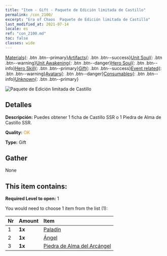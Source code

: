 ```yaml
---
title: "Item - Gift - Paquete de Edición limitada de Castillo"
permalink: /con_2100/
excerpt: "Era of Chaos  Paquete de Edición limitada de Castillo"
last_modified_at: 2021-07-14
locale: es
ref: "con_2100.md"
toc: false
classes: wide
---
```

 [Materials](/ItemsES/){: .btn .btn--primary}[Artifacts](/ItemsES/Artifacts/){: .btn .btn--success}[Unit Soul](/ItemsES/UnitSoul/){: .btn .btn--warning}[Unit Awakening](/ItemsES/UnitAwakening/){: .btn .btn--danger}[Hero Soul](/ItemsES/HeroSoul/){: .btn .btn--info}[Hero Skill](/ItemsES/HeroSkill/){: .btn .btn--primary}[Gift](/ItemsES/Gift/){: .btn .btn--success}[Event related](/ItemsES/Events/){: .btn .btn--warning}[Avatars](/ItemsES/Avatars/){: .btn .btn--danger}[Consumables](/ItemsES/Consumables/){: .btn .btn--info}[Unknown](/ItemsES/Unknown/){: .btn .btn--primary}

 ![Paquete de Edición limitada de Castillo](/images/t/i_994001.png)

## Detalles
 **Descripción:** Puedes obtener 1 ficha de Castillo SSR o 1 Piedra de Alma de Castillo SSR.

 **Quality:** <span style="color: #FF8C00">OK</span>

 **Type:** Gift

## Gather

  None

## This item contains:

 **Required Level to open:** 1

 You would need to choose 1 item from the list (1):

  | Nr | Amount |     Item    |
  |:---|:-------|:------------|
  | 1 |  **1x** | [Paladín](/ItemsES/unt_197/) |  | 
  | 2 |  **1x** | [Ángel](/ItemsES/unt_196/) |  | 
  | 3 |  **1x** | [Piedra de Alma del Arcángel](/ItemsES/unt_288/) |  | 
